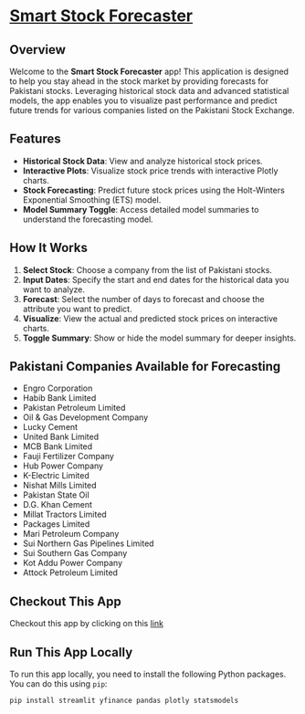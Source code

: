 # [Smart Stock Forecaster](https://stock-market-web-suhaib-hamza.streamlit.app/)


## Overview

Welcome to the **Smart Stock Forecaster** app! This application is designed to help you stay ahead in the stock market by providing forecasts for Pakistani stocks. Leveraging historical stock data and advanced statistical models, the app enables you to visualize past performance and predict future trends for various companies listed on the Pakistani Stock Exchange.

## Features

- **Historical Stock Data**: View and analyze historical stock prices.
- **Interactive Plots**: Visualize stock price trends with interactive Plotly charts.
- **Stock Forecasting**: Predict future stock prices using the Holt-Winters Exponential Smoothing (ETS) model.
- **Model Summary Toggle**: Access detailed model summaries to understand the forecasting model.

## How It Works

1. **Select Stock**: Choose a company from the list of Pakistani stocks.
2. **Input Dates**: Specify the start and end dates for the historical data you want to analyze.
3. **Forecast**: Select the number of days to forecast and choose the attribute you want to predict.
4. **Visualize**: View the actual and predicted stock prices on interactive charts.
5. **Toggle Summary**: Show or hide the model summary for deeper insights.

## Pakistani Companies Available for Forecasting

- Engro Corporation
- Habib Bank Limited
- Pakistan Petroleum Limited
- Oil & Gas Development Company
- Lucky Cement
- United Bank Limited
- MCB Bank Limited
- Fauji Fertilizer Company
- Hub Power Company
- K-Electric Limited
- Nishat Mills Limited
- Pakistan State Oil
- D.G. Khan Cement
- Millat Tractors Limited
- Packages Limited
- Mari Petroleum Company
- Sui Northern Gas Pipelines Limited
- Sui Southern Gas Company
- Kot Addu Power Company
- Attock Petroleum Limited

## Checkout This App
Checkout this app by clicking on this [link](https://stock-market-web-suhaib-hamza.streamlit.app/)

## Run This App Locally

To run this app locally, you need to install the following Python packages. You can do this using `pip`:

```sh
pip install streamlit yfinance pandas plotly statsmodels
